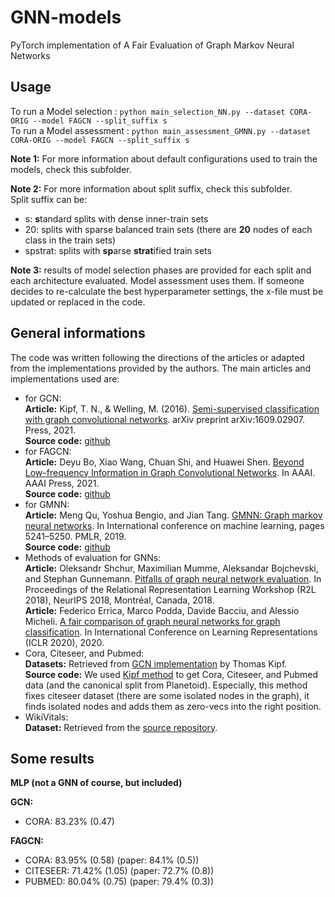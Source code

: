 # GNN-models

PyTorch implementation of A Fair Evaluation of Graph Markov Neural Networks

## Usage

To run a Model selection : ```python main_selection_NN.py --dataset CORA-ORIG --model FAGCN --split_suffix s```<br/>
To run a Model assessment : ```python main_assessment_GMNN.py --dataset CORA-ORIG --model FAGCN --split_suffix s```

**Note 1:** For more information about default configurations used to train the models, check this subfolder.

**Note 2:** For more information about split suffix, check this subfolder. <br/>
Split suffix can be:
- s: **s**tandard splits with dense inner-train sets
- 20: splits with sparse balanced train sets (there are **20** nodes of each class in the train sets)
- spstrat: splits with **sp**arse **strat**ified train sets

**Note 3:** results of model selection phases are provided for each split and each architecture evaluated. Model assessment uses them. If someone decides to re-calculate the best hyperparameter settings, the x-file must be updated or replaced in the code.

## General informations

The code was written following the directions of the articles or adapted from the implementations provided by the authors.
The main articles and implementations used are:
- for GCN:<br/>
**Article:** Kipf, T. N., & Welling, M. (2016). [Semi-supervised classification with graph convolutional networks](https://arxiv.org/pdf/1609.02907.pdf). arXiv preprint arXiv:1609.02907. 
Press, 2021.<br/>
**Source code:** [github](https://github.com/tkipf/pygcn)
- for FAGCN:<br/>
**Article:** Deyu Bo, Xiao Wang, Chuan Shi, and Huawei Shen. [Beyond Low-frequency Information in Graph Convolutional Networks](https://ojs.aaai.org/index.php/AAAI/article/view/16514). In AAAI. AAAI Press, 2021.<br/>
**Source code:** [github](https://github.com/bdy9527/FAGCN)
- for GMNN:<br/>**Article:** Meng Qu, Yoshua Bengio, and Jian Tang. [GMNN: Graph markov neural networks](http://proceedings.mlr.press/v97/qu19a/qu19a.pdf). In International conference on machine learning, pages 5241–5250. PMLR, 2019.<br/>
**Source code:** [github](https://github.com/DeepGraphLearning/GMNN)
- Methods of evaluation for GNNs:<br/>
**Article:** Oleksandr Shchur, Maximilian Mumme, Aleksandar Bojchevski, and Stephan Gunnemann. [Pitfalls of graph neural network evaluation](https://arxiv.org/pdf/1811.05868.pdf). In Proceedings of the Relational Representation Learning Workshop (R2L 2018), NeurIPS 2018, Montréal, Canada, 2018.<br/>
**Article:** Federico Errica, Marco Podda, Davide Bacciu, and Alessio Micheli. [A fair comparison of graph neural networks for graph classification](https://arxiv.org/pdf/1912.09893.pdf). In International Conference on Learning Representations (ICLR 2020), 2020.
- Cora, Citeseer, and Pubmed:<br/>
**Datasets:** Retrieved from [GCN implementation](https://github.com/tkipf/gcn/tree/master/gcn/data) by Thomas Kipf.<br/>
**Source code:** We used [Kipf method](https://github.com/tkipf/gcn/blob/master/gcn/utils.py) to get Cora, Citeseer, and Pubmed data (and the canonical split from Planetoid). Especially, this method fixes citeseer dataset (there are some isolated nodes in the graph), it finds isolated nodes and adds them as zero-vecs into the right position.
- WikiVitals:<br/>
**Dataset:** Retrieved from the [source repository](https://github.com/ToineSayan/wikivitals-lvl5-dataset).



## Some results

**MLP (not a GNN of course, but included)**

**GCN:**
- CORA: 83.23% (0.47)

**FAGCN:**
- CORA: 83.95% (0.58)  (paper: 84.1% (0.5))
- CITESEER: 71.42% (1.05) (paper: 72.7% (0.8))
- PUBMED: 80.04% (0.75) (paper: 79.4% (0.3))
